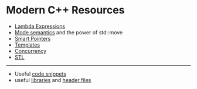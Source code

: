 # Modern C++ Resources

- [Lambda Expressions](https://github.com/shspears/shspears.github.io/blob/master/posts/c%2B%2B/2020-05-06-lambda-expressions.markdown)
- [Mode semantics]() and the power of std::move
- [Smart Pointers]()
- [Templates]()
- [Concurrency]()
- [STL]()


---


- Useful [code snippets]()
- useful [libraries]() and [header files]()

